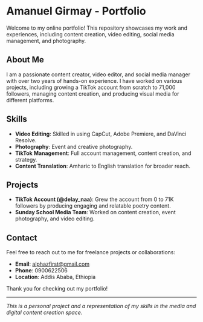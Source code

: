 # Amanuel Girmay - Portfolio

Welcome to my online portfolio! This repository showcases my work and experiences, including content creation, video editing, social media management, and photography.

## About Me

I am a passionate content creator, video editor, and social media manager with over two years of hands-on experience. I have worked on various projects, including growing a TikTok account from scratch to 71,000 followers, managing content creation, and producing visual media for different platforms.

## Skills

- **Video Editing**: Skilled in using CapCut, Adobe Premiere, and DaVinci Resolve.
- **Photography**: Event and creative photography.
- **TikTok Management**: Full account management, content creation, and strategy.
- **Content Translation**: Amharic to English translation for broader reach.

## Projects

- **TikTok Account (@delay_naa)**: Grew the account from 0 to 71K followers by producing engaging and relatable poetry content.
- **Sunday School Media Team**: Worked on content creation, event photography, and video editing.

## Contact

Feel free to reach out to me for freelance projects or collaborations:
- **Email**: alphazfirst@gmail.com
- **Phone**: 0900622506
- **Location**: Addis Ababa, Ethiopia

Thank you for checking out my portfolio!

---

*This is a personal project and a representation of my skills in the media and digital content creation space.*
